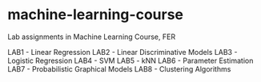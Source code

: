 # machine-learning-course
Lab assignments in Machine Learning Course, FER

LAB1 - Linear Regression
LAB2 - Linear Discriminative Models
LAB3 - Logistic Regression
LAB4 - SVM
LAB5 - kNN
LAB6 - Parameter Estimation
LAB7 - Probabilistic Graphical Models
LAB8 - Clustering Algorithms
